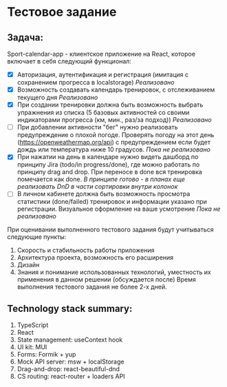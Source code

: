 # Тестовое задание

## Задача: 
Sport-calendar-app - клиентское приложениe на React, которое включает в себя следующий функционал:
- [x] Авторизация, аутентификация и регистрация (имитация с сохранением прогресса в localstorage) _Реализовано_
- [x] Возможность создавать календарь тренировок, с отслеживанием текущего дня _Реализовано_
- [x] При создании тренировки должна быть возможность выбрать упражнения из списка (5 базовых активностей со своими индикаторами прогресса (км, мин., раз/за подход)) _Реализовано_
- [ ] При добавлении активности "бег" нужно реализовать предупреждение о плохой погоде. Проверять погоду на этот день (https://openweathermap.org/api) с предупреждением если будет дождь или температура ниже 10 градусов. _Пока не реализовано_
- [x] При нажатии на день в календаре нужно видеть дашборд по принципу Jira (todo/in progress/done), где можно работать по принципу drag and drop. При переносе в done вся тренировка помечается как done. _В принципе готово - в планах еще реализовать DnD в части сортировки внутри колонок_
- [ ] В личном кабинете должна быть возможность просмотра статистики (done/failed) тренировок и информации указано при регистрации. Визуальное оформление на ваше усмотрение _Пока не реализовано_

При оценивании выполненного тестового задания будут учитываться следующие пункты:
1. Скорость и стабильность работы приложения
2. Архитектура проекта, возможность его расширения
3. Дизайн
4. Знания и понимание использованных технологий, уместность их применения в данном решении (обсуждается после)
Время выполнения тестового задания не более 2-х дней.

## Technology stack summary:
1. TypeScript
2. React
3. State management: useContext hook
4. UI kit: MUI
5. Forms: Formik + yup
6. Mock API server: msw + localStorage
7. Drag-and-drop: react-beautiful-dnd
8. CS routing: react-router + loaders API

